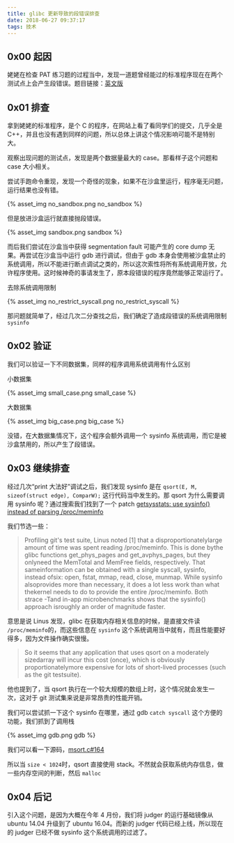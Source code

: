 ```yaml
---
title: glibc 更新导致的段错误排查
date: 2018-06-27 09:37:17
tags: 技术
---
```


## 0x00 起因
姥姥在检查 PAT 练习题的过程当中，发现一道题曾经能过的标准程序现在在两个测试点上会产生段错误。题目链接：[英文版](https://pintia.cn/problem-sets/994805148990160896/problems/994805150751768576)

## 0x01 排查

拿到姥姥的标准程序，是个 C 的程序，在网站上看了看同学们的提交，几乎全是 C++，并且也没有遇到同样的问题，所以总体上讲这个情况影响可能不是特别大。

观察出现问题的测试点，发现是两个数据量最大的 case。那看样子这个问题和 case 大小相关。

尝试手跑命令重现，发现一个奇怪的现象，如果不在沙盒里运行，程序毫无问题，运行结果也没有错。

{% asset_img no_sandbox.png no_sandbox %}

但是放进沙盒运行就直接抛段错误。

{% asset_img sandbox.png sandbox %}

而后我们尝试在沙盒当中获得 segmentation fault 可能产生的 core dump 无果。再尝试在沙盒当中运行 gdb 进行调试，但由于 gdb 本身会使用被沙盒禁止的系统调用，所以不能进行断点调试之类的，所以这次索性将所有系统调用开放，允许程序使用。这时候神奇的事请发生了，原本段错误的程序竟然能够正常运行了。

去除系统调用限制

{% asset_img no_restrict_syscall.png no_restrict_syscall %}

那问题就简单了，经过几次二分查找之后，我们确定了造成段错误的系统调用限制 `sysinfo`

## 0x02 验证

我们可以验证一下不同数据集，同样的程序调用系统调用有什么区别

小数据集

{% asset_img small_case.png small_case %}

大数据集

{% asset_img big_case.png big_case %}

没错，在大数据集情况下，这个程序会额外调用一个 sysinfo 系统调用，而它是被沙盒禁用的，所以产生了段错误。

## 0x03 继续排查

经过几次“print 大法好”调试之后，我们发现 sysinfo 是在 `qsort(E, M, sizeof(struct edge), ComparW);` 这行代码当中发生的。那 qsort 为什么需要调用 sysinfo 呢？通过搜索我们找到了一个 patch [getsysstats: use sysinfo() instead of parsing /proc/meminfo](https://patchwork.ozlabs.org/patch/507018/)

我们节选一些：

> Profiling git's test suite, Linus noted [1] that a disproportionatelylarge amount of time was spent reading /proc/meminfo. This is done bythe glibc functions get_phys_pages and get_avphys_pages, but they onlyneed the MemTotal and MemFree fields, respectively. That sameinformation can be obtained with a single syscall, sysinfo, instead ofsix: open, fstat, mmap, read, close, munmap. While sysinfo alsoprovides more than necessary, it does a lot less work than what thekernel needs to do to provide the entire /proc/meminfo. Both strace -Tand in-app microbenchmarks shows that the sysinfo() approach isroughly an order of magnitude faster.

意思是说 Linus 发现，glibc 在获取内存相关信息的时候，是直接文件读 `/proc/meminfo`的，而这些信息在 `sysinfo` 这个系统调用当中就有，而且性能要好得多，因为文件操作确实很慢。

> So it seems that any application that uses qsort on a moderately sizedarray will incur this cost (once), which is obviously proportionatelymore expensive for lots of short-lived processes (such as the git testsuite).

他也提到了，当 qsort 执行在一个较大规模的数组上时，这个情况就会发生一次，这对于 git 测试集来说是非常昂贵的性能开销。

我们可以尝试抓一下这个 sysinfo 在哪里，通过 gdb `catch syscall` 这个方便的功能，我们抓到了调用栈

{% asset_img gdb.png gdb %}

我们可以看一下源码，[msort.c#164](https://sourceware.org/git/?p=glibc.git;a=blob;f=stdlib/msort.c;h=266c2538c07e86d058359d47388fe21cbfdb525a;hb=HEAD#l164)

所以当 `size < 1024`时，qsort 直接使用 stack。不然就会获取系统内存信息，做一些内存空间的判断，然后 `malloc`

## 0x04 后记

引入这个问题，是因为大概在今年 4 月份，我们将 judger 的运行基础镜像从 ubuntu 14.04 升级到了 ubuntu 16.04。而新的 judger 代码已经上线，所以现在的 judger 已经不做 sysinfo 这个系统调用的过滤了。
